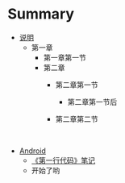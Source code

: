 # Summary

* [说明](README.md)
  * 第一章
    * 第一章第一节
    * 第二章
      * 第二章第一节
        * 第二章第一节后

      * 第二章第二节

        ​
* [Android]()
  * [《第一行代码》笔记](android/第一行代码.md)
  * 开始了哟

